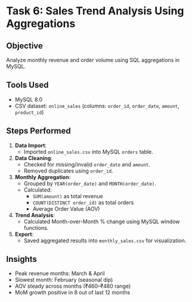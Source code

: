 # Task 6: Sales Trend Analysis Using Aggregations

## Objective
Analyze monthly revenue and order volume using SQL aggregations in MySQL.

## Tools Used
- MySQL 8.0
- CSV dataset: `online_sales` (columns: `order_id`, `order_date`, `amount`, `product_id`)

## Steps Performed
1. **Data Import**:
   - Imported `online_sales.csv` into MySQL `orders` table.
2. **Data Cleaning**:
   - Checked for missing/invalid `order_date` and `amount`.
   - Removed duplicates using `order_id`.
3. **Monthly Aggregation**:
   - Grouped by `YEAR(order_date)` and `MONTH(order_date)`.
   - Calculated:
     - `SUM(amount)` as total revenue
     - `COUNT(DISTINCT order_id)` as total orders
     - Average Order Value (AOV)
4. **Trend Analysis**:
   - Calculated Month-over-Month % change using MySQL window functions.
5. **Export**:
   - Saved aggregated results into `monthly_sales.csv` for visualization.

## Insights 
- Peak revenue months: March & April
- Slowest month: February (seasonal dip)
- AOV steady across months (₹460–₹480 range)
- MoM growth positive in 8 out of last 12 months


